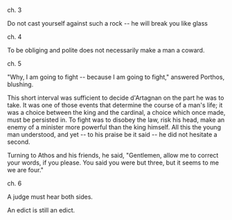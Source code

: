 ch. 3

Do not cast yourself against such a rock -- he will break you like glass

ch. 4

To be obliging and polite does not necessarily make a man a coward.

ch. 5

"Why, I am going to fight -- because I am going to fight," answered Porthos, blushing.

This short interval was sufficient to decide d'Artagnan on the part he was to take. It was one of those events that determine the course of a man's life; it was a choice between the king and the cardinal, a choice which once made, must be persisted in. To fight was to disobey the law, risk his head, make an enemy of a minister more powerful than the king himself. All this the young man understood, and yet -- to his praise be it said -- he did not hesitate a second.

Turning to Athos and his friends, he said, "Gentlemen, allow me to correct your words, if you please. You said you were but three, but it seems to me we are four."

ch. 6

A judge must hear both sides.

An edict is still an edict.